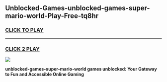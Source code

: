 
## Unblocked-Games-unblocked-games-super-mario-world-Play-Free-tq8hr
<h3>
<a href="https://premium76.site?title=unblocked-games-super-mario-world&ref=15A">CLICK TO PLAY</a></h3>
<hr>

<h3>
<a href="https://premium76.site?title=unblocked-games-super-mario-world&ref=15A">CLICK 2 PLAY</a>
  
</h3>

<a href="https://premium76.site?title=unblocked-games-super-mario-world&ref=15A"><img src="https://clearcache.store/games.png"></a>


**unblocked-games-super-mario-world games unblocked: Your Gateway to Fun and Accessible Online Gaming**
